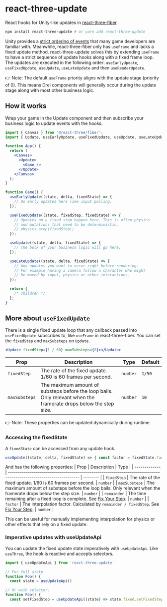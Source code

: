 # react-three-update

React hooks for Unity-like updates in [react-three-fiber](https://github.com/pmndrs/react-three-fiber).

```bash
npm install react-three-update # or yarn add react-three-update
```

Unity provides a [strict ordering of events](https://docs.unity3d.com/Manual/ExecutionOrder.html) that many game developers are familiar with. Meanwhile, react-three-fiber only has `useFrame` and lacks a fixed update method. react-three-update solves this by extending `useFrame` to have a strict sequence of update hooks along with a fixed frame loop. The updates are executed in the following order: `useEarlyUpdate`, `useFixedUpdate`, `useUpdate`, `useLateUpdate` and then `useRenderUpdate`.

👉 Note: The default `useFrame` priority aligns with the update stage (priority of 0). This means Drei components will generally occur during the update stage along with most other business logic.

## How it works

Wrap your game in the Update component and then subscribe your business logic to update events with the hooks.

```jsx
import { Canvas } from '@react-three/fiber';
import { Update, useEarlyUpdate, useFixedUpdate, useUpdate, useLateUpdate } from 'react-three-update';

function App() {
  return (
    <Canvas>
      <Update>
        <Game />
      </Update>
    </Canvas>
  );
}

function Game() {
  useEarlyUpdate((state, delta, fixedState) => {
    // Do early updates here like input polling.
  });

  useFixedUpdate((state, fixedStep, fixedState) => {
    // Updates on a fixed step happen here. This is often physics
    // and mutations that need to be deterministic.
    // physics.step(fixedStep);
  });

  useUpdate((state, delta, fixedState) => {
    // The bulk of your business logic will go here.
  });

  useLateUpdate((state, delta, fixedState) => {
    // Any updates you want to occur right before rendering.
    // For example having a camera follow a character who might
    // be moved by input, physics or other interactions.
  });

  return {
    /* children */
  };
}
```

## More about `useFixedUpdate`

There is a single fixed update loop that any callback passed into `useFixedUpdate` subscribes to, like `useFrame` in react-three-fiber. You can set the `fixedStep` and `maxSubsteps` on `Update`.

```jsx
<Update fixedStep={1 / 60} maxSubsteps={8}></Update>
```

| Prop          | Description                                                                                                       | Type     | Default |
| ------------- | ----------------------------------------------------------------------------------------------------------------- | -------- | ------- |
| `fixedStep`   | The rate of the fixed update. 1/60 is 60 frames per second.                                                       | `number` | `1/50`  |
| `maxSubsteps` | The maximum amount of substeps before the loop bails. Only relevant when the framerate drops below the step size. | `number` | `10`    |

👉 Note: These properties can be updated dynamically during runtime.

### Accessing the fixedState

A `fixedState` can be accessed from any update hook.

```jsx
useUpdate((state, delta, fixedState) => { const factor = fixedState.factor }
```

And has the following properties:
| Prop | Description | Type |
| ------------- | ----------------------------------------------------------------------------------------------------------------- | -------- |
| `fixedStep` | The rate of the fixed update. 1/60 is 60 frames per second. | `number` |
| `maxSubsteps` | The maximum amount of substeps before the loop bails. Only relevant when the framerate drops below the step size. | `number` |
| `remainder` | The time remaining after a fixed loop is complete. See [Fix Your Step](https://gafferongames.com/post/fix_your_timestep#the-final-touch). | `number` |
| `factor` | The interpolation factor. Calculated by `remainder / fixedStep`. See [Fix Your Step](https://gafferongames.com/post/fix_your_timestep#the-final-touch). | `number` |

This can be useful for manually implementing interpolation for physics or other effects that rely on a fixed update.

### Imperative updates with useUpdateApi

You can update the fixed update state imperatively with `useUpdateApi`. Like `useThree`, the hook is reactive and accepts selectors.

```jsx
import { useUpdateApi } from 'react-three-update'

// For full state.
function Foo() {
  const state = useUpdateApi()

// Or with selector.
function Foo() {
  const setFixedStep = useUpdateApi((state) => state.fixed.setFixedStep);
```
